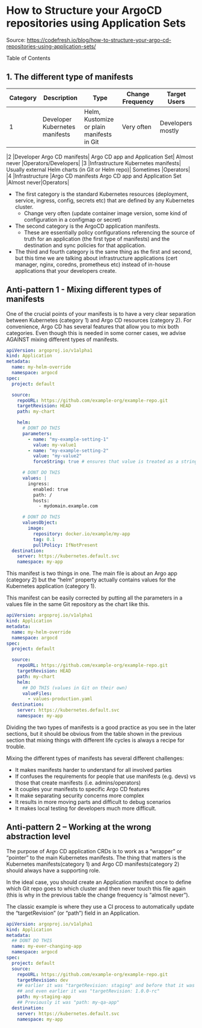 # How to Structure your ArgoCD repositories using Application Sets

Source: <https://codefresh.io/blog/how-to-structure-your-argo-cd-repositories-using-application-sets/>

Table of Contents

## 1. The different type of manifests

| Category | Description                    | Type                                      | Change Frequency | Target Users      |
| -------- | ------------------------------ | ----------------------------------------- | ---------------- | ----------------- |
| 1        | Developer Kubernetes manifests | Helm, Kustomize or plain manifests in Git | Very often       | Developers mostly |

|2 |Developer Argo CD manifests| Argo CD app and Application Set| Almost never |Operators/Developers|
|3 |Infrastructure Kubernetes manifests| Usually external Helm charts (in Git or Helm repo)| Sometimes |Operators|
|4 |Infrastructure |Argo CD manifests Argo CD app and Application Set |Almost never|Operators|

- The first category is the standard Kubernetes resources (deployment, service, ingress, config, secrets etc) that are defined by any Kubernetes cluster.
  - Change very often (update container image version, some kind of configuration in a configmap or secret)
- The second category is the ArgoCD application manifests.
  - These are essentially policy configurations referencing the source of truth for an application (the first type of manifests) and the destination and sync policies for that application.
- The third and fourth category is the same thing as the first and second, but this time we are talking about infrastructure applications (cert manager, nginx, coredns, prometheus etc) instead of in-house applications that your developers create.

## Anti-pattern 1 - Mixing different types of manifests

One of the crucial points of your manifests is to have a very clear separation between Kubernetes (category 1) and Argo CD resources (category 2). For convenience, Argo CD has several features that allow you to mix both categories. Even though this is needed in some corner cases, we advise AGAINST mixing different types of manifests.

```yaml
apiVersion: argoproj.io/v1alpha1
kind: Application
metadata:
  name: my-helm-override
  namespace: argocd
spec:
  project: default

  source:
    repoURL: https://github.com/example-org/example-repo.git
    targetRevision: HEAD
    path: my-chart

    helm:
      # DONT DO THIS
      parameters:
        - name: "my-example-setting-1"
          value: my-value1
        - name: "my-example-setting-2"
          value: "my-value2"
          forceString: true # ensures that value is treated as a string

      # DONT DO THIS
      values: |
        ingress:
          enabled: true
          path: /
          hosts:
            - mydomain.example.com

      # DONT DO THIS
      valuesObject:
        image:
          repository: docker.io/example/my-app
          tag: 0.1
          pullPolicy: IfNotPresent
  destination:
    server: https://kubernetes.default.svc
    namespace: my-app
```

This manifest is two things in one. The main file is about an Argo app (category 2) but the “helm” property actually contains values for the Kubernetes application (category 1).

This manifest can be easily corrected by putting all the parameters in a values file in the same Git repository as the chart like this.

```yaml
apiVersion: argoproj.io/v1alpha1
kind: Application
metadata:
  name: my-helm-override
  namespace: argocd
spec:
  project: default

  source:
    repoURL: https://github.com/example-org/example-repo.git
    targetRevision: HEAD
    path: my-chart
    helm:
      ## DO THIS (values in Git on their own)
      valueFiles:
        - values-production.yaml
  destination:
    server: https://kubernetes.default.svc
    namespace: my-app
```

Dividing the two types of manifests is a good practice as you see in the later sections, but it should be obvious from the table shown in the previous section that mixing things with different life cycles is always a recipe for trouble.

Mixing the different types of manifests has several different challenges:

- It makes manifests harder to understand for all involved parties
- If confuses the requirements for people that use manifests (e.g. devs) vs those that create manifests (i.e. admins/operators)
- It couples your manifests to specific Argo CD features
- It make separating security concerns more complex
- It results in more moving parts and difficult to debug scenarios
- It makes local testing for developers much more difficult.

## Anti-pattern 2 – Working at the wrong abstraction level

The purpose of Argo CD application CRDs is to work as a “wrapper” or “pointer” to the main Kubernetes manifests. The thing that matters is the Kubernetes manifests(category 1) and Argo CD manifests(category 2) should always have a supporting role.

In the ideal case, you should create an Application manifest once to define which Git repo goes to which cluster and then never touch this file again (this is why in the previous table the change frequency is “almost never”).

The classic example is where they use a CI process to automatically update the “targetRevision” (or “path”) field in an Application.

```yaml
apiVersion: argoproj.io/v1alpha1
kind: Application
metadata:
  ## DONT DO THIS
  name: my-ever-changing-app
  namespace: argocd
spec:
  project: default
  source:
    repoURL: https://github.com/example-org/example-repo.git
    targetRevision: dev
    ## earlier it was "targetRevision: staging" and before that it was "targetRevision: 1.0.0",
    ## and even earlier it was "targetRevision: 1.0.0-rc"
    path: my-staging-app
    ## Previously it was "path: my-qa-app"
  destination:
    server: https://kubernetes.default.svc
    namespace: my-app
```
